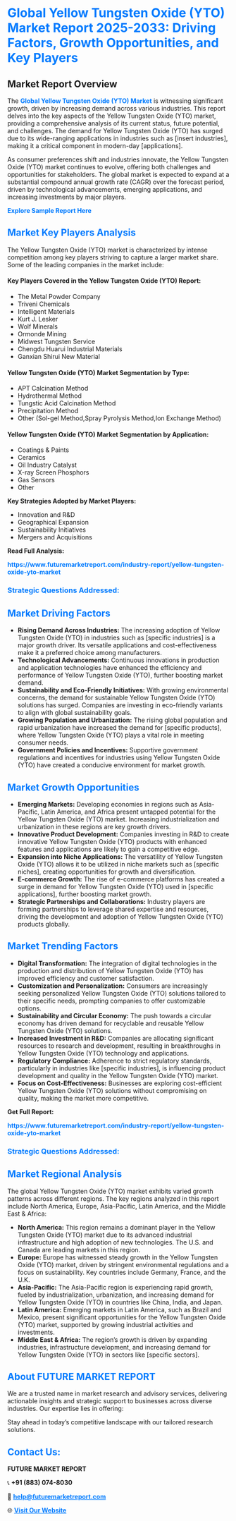 <h1 style="color: #007BFF;">Global Yellow Tungsten Oxide (YTO) Market Report 2025-2033: Driving Factors, Growth Opportunities, and Key Players</h1>

<section id="overview">
<h2>Market Report Overview</h2>
<p>The <a href="https://www.futuremarketreport.com/industry-report/yellow-tungsten-oxide-yto-market" style="color: #007BFF; text-decoration: none;"><strong>Global Yellow Tungsten Oxide (YTO) Market</strong></a> is witnessing significant growth, driven by increasing demand across various industries. This report delves into the key aspects of the Yellow Tungsten Oxide (YTO) market, providing a comprehensive analysis of its current status, future potential, and challenges. The demand for Yellow Tungsten Oxide (YTO) has surged due to its wide-ranging applications in industries such as [insert industries], making it a critical component in modern-day [applications].</p>
<p>As consumer preferences shift and industries innovate, the Yellow Tungsten Oxide (YTO) market continues to evolve, offering both challenges and opportunities for stakeholders. The global market is expected to expand at a substantial compound annual growth rate (CAGR) over the forecast period, driven by technological advancements, emerging applications, and increasing investments by major players.</p>
</section>

<section id="overview">
<p><a href="https://www.futuremarketreport.com/request-sample/reportId=102015" style="color: #007BFF; text-decoration: none;"><strong>Explore Sample Report Here</strong></a></p>
</section>

<section id="key-players">
<h2 style="color: #007BFF;">Market Key Players Analysis</h2>
<p>The Yellow Tungsten Oxide (YTO) market is characterized by intense competition among key players striving to capture a larger market share. Some of the leading companies in the market include:</p>
<h4>Key Players Covered in the Yellow Tungsten Oxide (YTO) Report:</h4>
<ul><li>The Metal Powder Company</li><li>Triveni Chemicals</li><li>Intelligent Materials</li><li>Kurt J. Lesker</li><li>Wolf Minerals</li><li>Ormonde Mining</li><li>Midwest Tungsten Service</li><li>Chengdu Huarui Industrial Materials</li><li>Ganxian Shirui New Material</li></ul>
<h4>Yellow Tungsten Oxide (YTO) Market Segmentation by Type:</h4>
<ul><li>APT Calcination Method</li><li>Hydrothermal Method</li><li>Tungstic Acid Calcination Method</li><li>Precipitation Method</li><li>Other (Sol-gel Method,Spray Pyrolysis Method,Ion Exchange Method)</li></ul>

<h4>Yellow Tungsten Oxide (YTO) Market Segmentation by Application:</h4>
<ul><li>Coatings &amp; Paints</li><li>Ceramics</li><li>Oil Industry Catalyst</li><li>X-ray Screen Phosphors</li><li>Gas Sensors</li><li>Other</li></ul>
<p><strong>Key Strategies Adopted by Market Players:</strong></p>
<ul>
<li>Innovation and R&D</li>
<li>Geographical Expansion</li>
<li>Sustainability Initiatives</li>
<li>Mergers and Acquisitions</li>
</ul>
</section>

<section>
<p><strong>Read Full Analysis: </strong></p><a href="https://www.futuremarketreport.com/industry-report/yellow-tungsten-oxide-yto-market" style="color: #007BFF; text-decoration: none;"><strong>https://www.futuremarketreport.com/industry-report/yellow-tungsten-oxide-yto-market</strong></a>
<h3 style="color: #007BFF;">Strategic Questions Addressed:</h3>
</section>

<section id="driving-factors">
<h2 style="color: #007BFF;">Market Driving Factors</h2>
<ul>
<li><strong>Rising Demand Across Industries:</strong> The increasing adoption of Yellow Tungsten Oxide (YTO) in industries such as [specific industries] is a major growth driver. Its versatile applications and cost-effectiveness make it a preferred choice among manufacturers.</li>
<li><strong>Technological Advancements:</strong> Continuous innovations in production and application technologies have enhanced the efficiency and performance of Yellow Tungsten Oxide (YTO), further boosting market demand.</li>
<li><strong>Sustainability and Eco-Friendly Initiatives:</strong> With growing environmental concerns, the demand for sustainable Yellow Tungsten Oxide (YTO) solutions has surged. Companies are investing in eco-friendly variants to align with global sustainability goals.</li>
<li><strong>Growing Population and Urbanization:</strong> The rising global population and rapid urbanization have increased the demand for [specific products], where Yellow Tungsten Oxide (YTO) plays a vital role in meeting consumer needs.</li>
<li><strong>Government Policies and Incentives:</strong> Supportive government regulations and incentives for industries using Yellow Tungsten Oxide (YTO) have created a conducive environment for market growth.</li>
</ul>
</section>

<section id="growth-opportunities">
<h2 style="color: #007BFF;">Market Growth Opportunities</h2>
<ul>
<li><strong>Emerging Markets:</strong> Developing economies in regions such as Asia-Pacific, Latin America, and Africa present untapped potential for the Yellow Tungsten Oxide (YTO) market. Increasing industrialization and urbanization in these regions are key growth drivers.</li>
<li><strong>Innovative Product Development:</strong> Companies investing in R&D to create innovative Yellow Tungsten Oxide (YTO) products with enhanced features and applications are likely to gain a competitive edge.</li>
<li><strong>Expansion into Niche Applications:</strong> The versatility of Yellow Tungsten Oxide (YTO) allows it to be utilized in niche markets such as [specific niches], creating opportunities for growth and diversification.</li>
<li><strong>E-commerce Growth:</strong> The rise of e-commerce platforms has created a surge in demand for Yellow Tungsten Oxide (YTO) used in [specific applications], further boosting market growth.</li>
<li><strong>Strategic Partnerships and Collaborations:</strong> Industry players are forming partnerships to leverage shared expertise and resources, driving the development and adoption of Yellow Tungsten Oxide (YTO) products globally.</li>
</ul>
</section>

<section id="trending-factors">
<h2 style="color: #007BFF;">Market Trending Factors</h2>
<ul>
<li><strong>Digital Transformation:</strong> The integration of digital technologies in the production and distribution of Yellow Tungsten Oxide (YTO) has improved efficiency and customer satisfaction.</li>
<li><strong>Customization and Personalization:</strong> Consumers are increasingly seeking personalized Yellow Tungsten Oxide (YTO) solutions tailored to their specific needs, prompting companies to offer customizable options.</li>
<li><strong>Sustainability and Circular Economy:</strong> The push towards a circular economy has driven demand for recyclable and reusable Yellow Tungsten Oxide (YTO) solutions.</li>
<li><strong>Increased Investment in R&D:</strong> Companies are allocating significant resources to research and development, resulting in breakthroughs in Yellow Tungsten Oxide (YTO) technology and applications.</li>
<li><strong>Regulatory Compliance:</strong> Adherence to strict regulatory standards, particularly in industries like [specific industries], is influencing product development and quality in the Yellow Tungsten Oxide (YTO) market.</li>
<li><strong>Focus on Cost-Effectiveness:</strong> Businesses are exploring cost-efficient Yellow Tungsten Oxide (YTO) solutions without compromising on quality, making the market more competitive.</li>
</ul>
</section>

<section>
<p><strong>Get Full Report: </strong></p><a href="https://www.futuremarketreport.com/industry-report/yellow-tungsten-oxide-yto-market" style="color: #007BFF; text-decoration: none;"><strong>https://www.futuremarketreport.com/industry-report/yellow-tungsten-oxide-yto-market</strong></a>
<h3 style="color: #007BFF;">Strategic Questions Addressed:</h3>
</section>


<section id="regional-analysis">
<h2 style="color: #007BFF;">Market Regional Analysis</h2>
<p>The global Yellow Tungsten Oxide (YTO) market exhibits varied growth patterns across different regions. The key regions analyzed in this report include North America, Europe, Asia-Pacific, Latin America, and the Middle East & Africa:</p>
<ul>
<li><strong>North America:</strong> This region remains a dominant player in the Yellow Tungsten Oxide (YTO) market due to its advanced industrial infrastructure and high adoption of new technologies. The U.S. and Canada are leading markets in this region.</li>
<li><strong>Europe:</strong> Europe has witnessed steady growth in the Yellow Tungsten Oxide (YTO) market, driven by stringent environmental regulations and a focus on sustainability. Key countries include Germany, France, and the U.K.</li>
<li><strong>Asia-Pacific:</strong> The Asia-Pacific region is experiencing rapid growth, fueled by industrialization, urbanization, and increasing demand for Yellow Tungsten Oxide (YTO) in countries like China, India, and Japan.</li>
<li><strong>Latin America:</strong> Emerging markets in Latin America, such as Brazil and Mexico, present significant opportunities for the Yellow Tungsten Oxide (YTO) market, supported by growing industrial activities and investments.</li>
<li><strong>Middle East & Africa:</strong> The region’s growth is driven by expanding industries, infrastructure development, and increasing demand for Yellow Tungsten Oxide (YTO) in sectors like [specific sectors].</li>
</ul>
</section>

<footer>
<h2 style="color: #007BFF;">About FUTURE MARKET REPORT</h2>
<p>We are a trusted name in market research and advisory services, delivering actionable insights and strategic support to businesses across diverse industries. Our expertise lies in offering:</p>

<p>Stay ahead in today’s competitive landscape with our tailored research solutions.</p>

<h2 style="color: #007BFF;">Contact Us:</h2>
<p><strong>FUTURE MARKET REPORT</strong></p>
<p>📞 <strong>+91 (883) 074-8030</strong></p>
<p>📧 <strong><a href="mailto:help@futuremarketreport.com" style="color: #007BFF;">help@futuremarketreport.com</a></strong></p>
<p>🌐 <strong><a href="https://www.futuremarketreport.com/" style="color: #007BFF;">Visit Our Website</a></strong></p>
</footer>